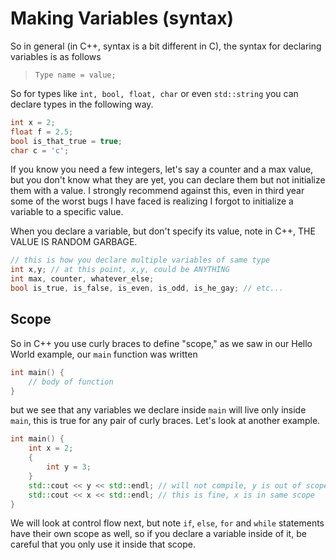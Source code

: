 # Making Variables (syntax)

So in general (in C++, syntax is a bit different in C), the syntax for declaring variables is as follows

> `Type name = value;`

So for types like `int, bool, float, char` or even `std::string` you can declare types in the following way.

```cpp
int x = 2;
float f = 2.5;
bool is_that_true = true;
char c = 'c';
```

If you know you need a few integers, let's say a counter and a max value, but you don't know what they are yet, you can declare them but not initialize them with a value. I strongly recommend against this, even in third year some of the worst bugs I have faced is realizing I forgot to initialize a variable to a specific value. 

When you declare a variable, but don't specify its value, note in C++, THE VALUE IS RANDOM GARBAGE.

```cpp
// this is how you declare multiple variables of same type
int x,y; // at this point, x,y, could be ANYTHING
int max, counter, whatever_else;
bool is_true, is_false, is_even, is_odd, is_he_gay; // etc...
```

## Scope 

So in C++ you use curly braces to define "scope," as we saw in our Hello World example, our `main` function was written 

```cpp
int main() {
    // body of function
}
```

but we see that any variables we declare inside `main` will live only inside `main`, this is true for any pair of curly braces. Let's look at another example.

```cpp
int main() {
    int x = 2;
    {
        int y = 3;
    }
    std::cout << y << std::endl; // will not compile, y is out of scope
    std::cout << x << std::endl; // this is fine, x is in same scope
}
```

We will look at control flow next, but note `if`, `else`, `for` and `while` statements have their own scope as well, so if you declare a variable inside of it, be careful that you only use it inside that scope. 